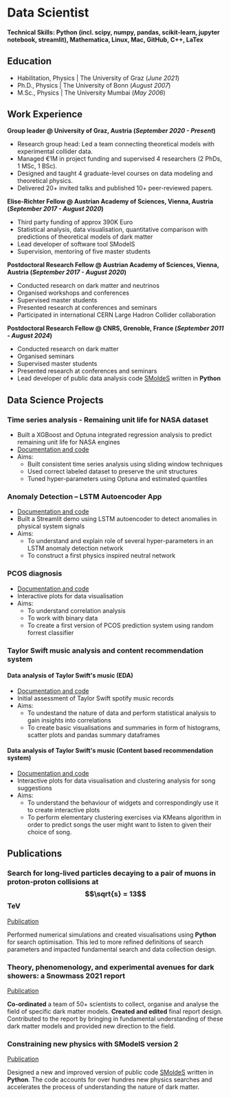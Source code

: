# Data Scientist

#### Technical Skills: Python (incl. scipy, numpy, pandas, scikit-learn, jupyter notebook, streamlit), Mathematica, Linux, Mac, GitHub, C++, LaTex

## Education
- Habilitation, Physics | The University of Graz (_June 2021_)  		
- Ph.D., Physics | The University of Bonn (_August 2007_)								       		
- M.Sc., Physics	| The University Mumbai (_May 2006_)	 			        		

## Work Experience
**Group leader @ University of Graz, Austria (_September 2020 - Present_)**
- Research group head: Led a team connecting theoretical models with experimental collider data.
- Managed €1M in project funding and supervised 4 researchers (2 PhDs, 1 MSc, 1 BSc).
- Designed and taught 4 graduate-level courses on data modeling and theoretical physics.
- Delivered 20+ invited talks and published 10+ peer-reviewed papers.

**Elise-Richter Fellow @ Austrian Academy of Sciences, Vienna, Austria (_September 2017 - August 2020_)**
- Third party funding of approx 390K Euro
- Statistical analysis, data visualisation, quantitative comparison with predictions of theoretical models of dark matter
- Lead developer of software tool SModelS
- Supervision, mentoring of five master students

**Postdoctoral Research Fellow @ Austrian Academy of Sciences, Vienna, Austria (_September 2017 - August 2020_)**
- Conducted research on dark matter and neutrinos
- Organised workshops and conferences
- Supervised master students
- Presented research at conferences and seminars
- Participated in international CERN Large Hadron Collider collaboration
  
**Postdoctoral Research Fellow @ CNRS, Grenoble, France (_September 2011 - August 2024_)**
- Conducted research on dark matter
- Organised seminars
- Supervised master students
- Presented research at conferences and seminars
- Lead developer of public data analysis code [SMoldeS](https://smodels.github.io/) written in **Python**

## Data Science Projects
### Time series analysis - Remaining unit life for NASA dataset 
- Built a XGBoost and Optuna integrated regression analysis to predict remaining unit life for NASA engines 
- [Documentation and code](https://nasaruldashboard.streamlit.app/)
- Aims: 
  * Built consistent time series analysis using sliding window techniques
  * Used correct labeled dataset to preserve the unit structures 
  * Tuned hyper-parameters using Optuna and estimated quantiles 

### Anomaly Detection – LSTM Autoencoder App
- [Documentation and code](https://pinnlearning.streamlit.app/)
- Built a Streamlit demo using LSTM autoencoder to detect anomalies in physical system signals
- Aims:
  * To understand and explain role of several hyper-parameters in an LSTM anomaly detection network 
  * To construct a first physics inspired neutral network

### PCOS diagnosis
- [Documentation and code](./projects/PCOS.html)
- Interactive plots for data visualisation
- Aims: 
  * To understand correlation analysis 
  * To work with binary data
  * To create a first version of PCOS prediction system using random forrest classifier

### Taylor Swift music analysis and content recommendation system
#### Data analysis of Taylor Swift's music (EDA) 
- [Documentation and code](./projects/Taylor_Swift_dataanalysis.html)
- Initial assessment of Taylor Swift spotify music records
- Aims:
  * To undestand the nature of data and perform statistical analysis to gain insights into correlations
  * To create basic visualisations and summaries in form of histograms, scatter plots and pandas summary dataframes

#### Data analysis of Taylor Swift's music  (Content based recommendation system)
- [Documentation and code](./projects/T_Swift_Finale.html)
- Interactive plots for data visualisation and clustering analysis for song suggestions 
- Aims:
  * To understand the behaviour of widgets and correspondingly use it to create interactive plots 
  * To perform elementary clustering exercises via KMeans algorithm in order to predict songs the user might want to listen to given their choice of song. 

## Publications
### Search for long-lived particles decaying to a pair of muons in proton-proton collisions at $$\sqrt{s} = 13$$ TeV
[Publication](https://doi.org/10.1007/JHEP05(2023)228)

Performed numerical simulations and created visualisations using **Python** for search optimisation. This led to more refined definitions of search parameters and impacted fundamental search and data collection design. 

### Theory, phenomenology, and experimental avenues for dark showers: a Snowmass 2021 report
[Publication](https://doi.org/10.1140/epjc/s10052-022-11048-8)

**Co-ordinated** a team of 50+ scientists to collect, organise and analyse the field of specific dark matter models. **Created and edited** final report design. Contributed to the report by bringing in fundamental understanding of these dark matter models and provided new direction to the field. 

### Constraining new physics with SModelS version 2
[Publication](https://doi.org/10.1007/JHEP08(2022)068) 

Designed a new and improved version of public code [SMoldeS](https://smodels.github.io/) written in **Python**. The code accounts for over hundres new physics searches and accelerates the process of understanding the nature of dark matter.
